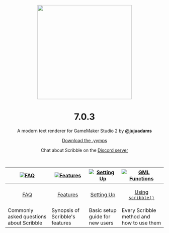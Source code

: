 <p align="center"><img src="https://raw.githubusercontent.com/JujuAdams/scribble/master/LOGO.png" style="display:block; margin:auto; width:300px"></p>

<h1 align="center">7.0.3</h1>

<p align="center">A modern text renderer for GameMaker Studio 2 by <b>@jujuadams</b></p>

<p align="center"><a href="https://github.com/JujuAdams/scribble/releases/tag/7.0.3">Download the .yymps</a></p>
<p align="center">Chat about Scribble on the <a href="https://discord.gg/8krYCqr">Discord server</a></p>

&nbsp;

|[![FAQ](https://raw.githubusercontent.com/wiki/JujuAdams/scribble/images/faq.png)](https://github.com/JujuAdams/scribble/wiki/FAQ)|[![Features](https://raw.githubusercontent.com/wiki/JujuAdams/scribble/images/features.png)](https://github.com/JujuAdams/scribble/wiki/Features)|[![Setting Up](https://raw.githubusercontent.com/wiki/JujuAdams/scribble/images/setup.png)](https://github.com/JujuAdams/scribble/wiki/Setting-Up)|[![GML Functions](https://raw.githubusercontent.com/wiki/JujuAdams/scribble/images/code.png)](https://github.com/JujuAdams/scribble/wiki/scribble()-Methods)|
|----------------------|----------------------|----------------------|----------------------|
|<p align="center">[FAQ](https://github.com/JujuAdams/scribble/wiki/FAQ)</p>|<p align="center">[Features](https://github.com/JujuAdams/scribble/wiki/Features)</p>|<p align="center">[Setting Up](https://github.com/JujuAdams/scribble/wiki/Setting-Up)</p>|<p align="center">[Using `scribble()`](https://github.com/JujuAdams/scribble/wiki/scribble()-Methods)</p>|
|Commonly asked questions about Scribble| Synopsis of Scribble's features | Basic setup guide for new users | Every Scribble method and how to use them |
